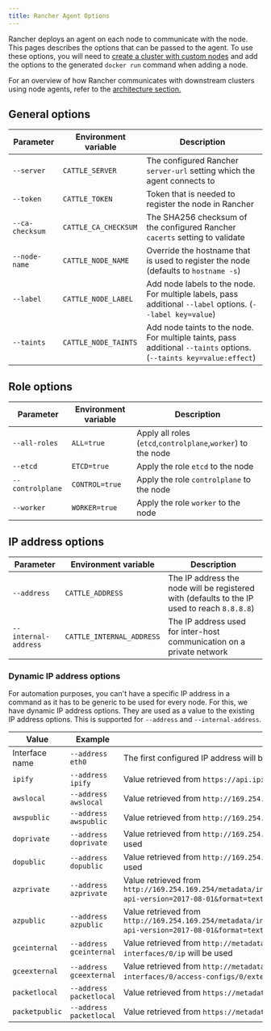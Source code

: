 ```yaml
---
title: Rancher Agent Options
---
```


Rancher deploys an agent on each node to communicate with the node. This pages describes the options that can be passed to the agent. To use these options, you will need to [create a cluster with custom nodes](../../../../pages-for-subheaders/use-existing-nodes.md) and add the options to the generated `docker run` command when adding a node.

For an overview of how Rancher communicates with downstream clusters using node agents, refer to the [architecture section.](../../../rancher-manager-architecture/communicating-with-downstream-user-clusters.md#3-node-agents)

## General options

| Parameter  | Environment variable | Description |
| ---------- | -------------------- | ----------- |
| `--server` | `CATTLE_SERVER` | The configured Rancher `server-url` setting which the agent connects to |
| `--token`  | `CATTLE_TOKEN` | Token that is needed to register the node in Rancher |
| `--ca-checksum`  | `CATTLE_CA_CHECKSUM` | The SHA256 checksum of the configured Rancher `cacerts` setting to validate |
| `--node-name` | `CATTLE_NODE_NAME` | Override the hostname that is used to register the node (defaults to `hostname -s`) |
| `--label` | `CATTLE_NODE_LABEL` | Add node labels to the node. For multiple labels, pass additional `--label` options. (`--label key=value`) |
| `--taints` | `CATTLE_NODE_TAINTS` | Add node taints to the node. For multiple taints, pass additional `--taints` options.  (`--taints key=value:effect`) |

## Role options

| Parameter  | Environment variable | Description |
| ---------- | -------------------- | ----------- |
| `--all-roles` | `ALL=true` | Apply all roles (`etcd`,`controlplane`,`worker`) to the node |
| `--etcd`  | `ETCD=true` | Apply the role `etcd` to the node |
| `--controlplane`  | `CONTROL=true` | Apply the role `controlplane` to the node |
| `--worker`  | `WORKER=true` | Apply the role `worker` to the node |

## IP address options

| Parameter  | Environment variable | Description |
| ---------- | -------------------- | ----------- |
| `--address` | `CATTLE_ADDRESS` | The IP address the node will be registered with (defaults to the IP used to reach `8.8.8.8`) |
| `--internal-address` | `CATTLE_INTERNAL_ADDRESS` | The IP address used for inter-host communication on a private network |

### Dynamic IP address options

For automation purposes, you can't have a specific IP address in a command as it has to be generic to be used for every node. For this, we have dynamic IP address options. They are used as a value to the existing IP address options. This is supported for `--address` and `--internal-address`.

| Value  | Example | Description |
| ---------- | -------------------- | ----------- |
| Interface name | `--address eth0` | The first configured IP address will be retrieved from the given interface |
| `ipify` | `--address ipify` | Value retrieved from `https://api.ipify.org` will be used |
| `awslocal` | `--address awslocal` | Value retrieved from `http://169.254.169.254/latest/meta-data/local-ipv4` will be used |
| `awspublic` | `--address awspublic` | Value retrieved from `http://169.254.169.254/latest/meta-data/public-ipv4` will be used |
| `doprivate` | `--address doprivate` | Value retrieved from `http://169.254.169.254/metadata/v1/interfaces/private/0/ipv4/address` will be used |
| `dopublic` | `--address dopublic` | Value retrieved from `http://169.254.169.254/metadata/v1/interfaces/public/0/ipv4/address` will be used |
| `azprivate` | `--address azprivate` | Value retrieved from `http://169.254.169.254/metadata/instance/network/interface/0/ipv4/ipAddress/0/privateIpAddress?api-version=2017-08-01&format=text` will be used |
| `azpublic` | `--address azpublic` | Value retrieved from `http://169.254.169.254/metadata/instance/network/interface/0/ipv4/ipAddress/0/publicIpAddress?api-version=2017-08-01&format=text` will be used |
| `gceinternal` | `--address gceinternal` | Value retrieved from `http://metadata.google.internal/computeMetadata/v1/instance/network-interfaces/0/ip` will be used |
| `gceexternal` | `--address gceexternal` | Value retrieved from `http://metadata.google.internal/computeMetadata/v1/instance/network-interfaces/0/access-configs/0/external-ip` will be used |
| `packetlocal` | `--address packetlocal` | Value retrieved from `https://metadata.packet.net/2009-04-04/meta-data/local-ipv4` will be used |
| `packetpublic` | `--address packetlocal` | Value retrieved from `https://metadata.packet.net/2009-04-04/meta-data/public-ipv4` will be used |
